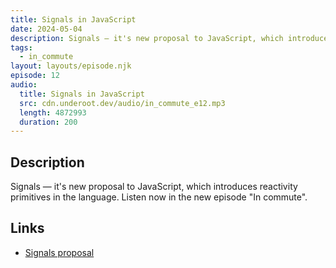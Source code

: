 ```yaml
---
title: Signals in JavaScript
date: 2024-05-04
description: Signals — it's new proposal to JavaScript, which introduces reactivity primitives in the language. Listen now in the new episode "In commute".
tags:
  - in_commute
layout: layouts/episode.njk
episode: 12
audio:
  title: Signals in JavaScript
  src: cdn.underoot.dev/audio/in_commute_e12.mp3
  length: 4872993
  duration: 200
---
```

## Description
Signals — it's new proposal to JavaScript, which introduces reactivity primitives in the language. Listen now in the new episode "In commute".

## Links

- <a href="https://github.com/tc39/proposal-signals" target="_blank">Signals proposal</a>
